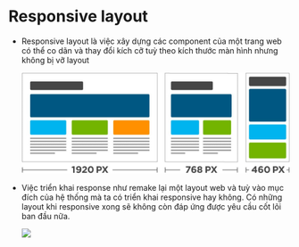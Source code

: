 # Responsive layout

- Responsive layout là việc xây dựng các component của một trang web có thể co dãn và thay đổi kích cỡ tuỳ theo kích thước màn hình nhưng không bị vỡ layout

  ![](./images/../../2_css/demo/grid/images/responsive-layout.jpeg)

- Việc triển khai response như remake lại một layout web và tuỳ vào mục đích của hệ thống mà ta có triển khai responsive hay không. Có những layout khi responsive xong sẽ không còn đáp ứng được yêu cầu cốt lõi ban đầu nữa.

  ![](./images/../../2_css/demo/grid/images/../../../../1_html/images/responsive.gif)
